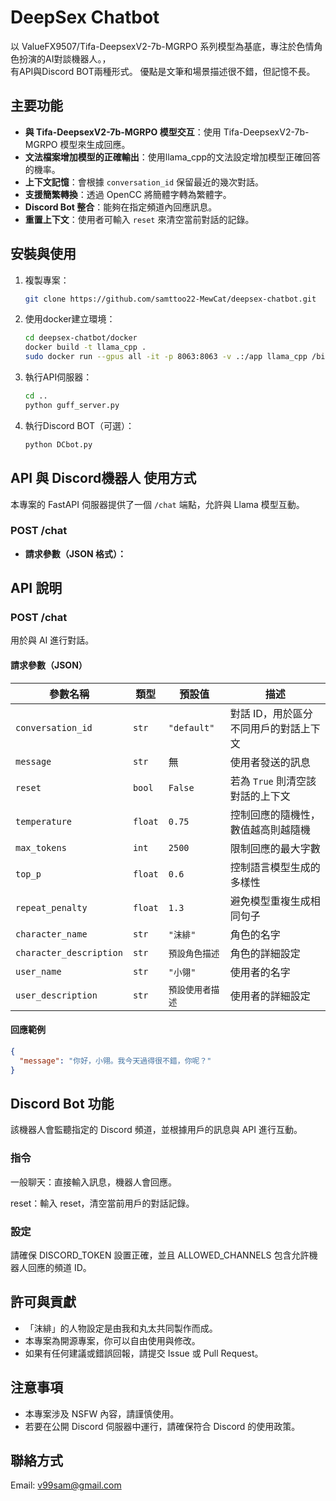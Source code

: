 # DeepSex Chatbot

以 ValueFX9507/Tifa-DeepsexV2-7b-MGRPO 系列模型為基底，專注於色情角色扮演的AI對談機器人。，<br>
有API與Discord BOT兩種形式。
優點是文筆和場景描述很不錯，但記憶不長。

## 主要功能

- **與 Tifa-DeepsexV2-7b-MGRPO 模型交互**：使用 Tifa-DeepsexV2-7b-MGRPO 模型來生成回應。
- **文法檔案增加模型的正確輸出**：使用llama_cpp的文法設定增加模型正確回答的機率。
- **上下文記憶**：會根據 `conversation_id` 保留最近的幾次對話。
- **支援簡繁轉換**：透過 OpenCC 將簡體字轉為繁體字。
- **Discord Bot 整合**：能夠在指定頻道內回應訊息。
- **重置上下文**：使用者可輸入 `reset` 來清空當前對話的記錄。

## 安裝與使用

1. 複製專案：
    ```bash
    git clone https://github.com/samttoo22-MewCat/deepsex-chatbot.git
    ```

2. 使用docker建立環境：
    ```bash
    cd deepsex-chatbot/docker
    docker build -t llama_cpp .
    sudo docker run --gpus all -it -p 8063:8063 -v .:/app llama_cpp /bin/bash
    ```

3. 執行API伺服器：
    ```bash
    cd ..
    python guff_server.py
    ```

3. 執行Discord BOT（可選）：
    ```bash
    python DCbot.py
    ```

## API 與 Discord機器人 使用方式

本專案的 FastAPI 伺服器提供了一個 `/chat` 端點，允許與 Llama 模型互動。

### **POST /chat**

- **請求參數（JSON 格式）：**

## API 說明

### **POST /chat**
用於與 AI 進行對話。

#### **請求參數（JSON）**
| 參數名稱              | 類型   | 預設值 | 描述 |
|------------------|------|------|------|
| `conversation_id`  | `str`  | `"default"` | 對話 ID，用於區分不同用戶的對話上下文 |
| `message`  | `str`  | 無 | 使用者發送的訊息 |
| `reset` | `bool` | `False` | 若為 `True` 則清空該對話的上下文 |
| `temperature` | `float` | `0.75` | 控制回應的隨機性，數值越高則越隨機 |
| `max_tokens` | `int` | `2500` | 限制回應的最大字數 |
| `top_p` | `float` | `0.6` | 控制語言模型生成的多樣性 |
| `repeat_penalty` | `float` | `1.3` | 避免模型重複生成相同句子 |
| `character_name` | `str` | `"沫緋"` | 角色的名字 |
| `character_description` | `str` | `預設角色描述` | 角色的詳細設定 |
| `user_name` | `str` | `"小翎"` | 使用者的名字 |
| `user_description` | `str` | `預設使用者描述` | 使用者的詳細設定 |

#### **回應範例**
```json
{
  "message": "你好，小翎。我今天過得很不錯，你呢？"
}
```

## Discord Bot 功能

該機器人會監聽指定的 Discord 頻道，並根據用戶的訊息與 API 進行互動。

### 指令

一般聊天：直接輸入訊息，機器人會回應。

reset：輸入 reset，清空當前用戶的對話記錄。

### 設定

請確保 DISCORD_TOKEN 設置正確，並且 ALLOWED_CHANNELS 包含允許機器人回應的頻道 ID。


## 許可與貢獻

- 「沫緋」的人物設定是由我和丸太共同製作而成。
- 本專案為開源專案，你可以自由使用與修改。
- 如果有任何建議或錯誤回報，請提交 Issue 或 Pull Request。

## 注意事項

- 本專案涉及 NSFW 內容，請謹慎使用。
- 若要在公開 Discord 伺服器中運行，請確保符合 Discord 的使用政策。

## 聯絡方式
Email: v99sam@gmail.com
